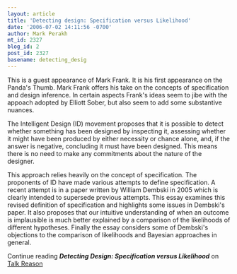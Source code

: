 ```yaml
---
layout: article
title: 'Detecting design: Specification versus Likelihood'
date: '2006-07-02 14:11:56 -0700'
author: Mark Perakh
mt_id: 2327
blog_id: 2
post_id: 2327
basename: detecting_desig
---
```

This is a guest appearance of Mark Frank.  It is his first appearance on the Panda's Thumb. Mark Frank offers his take on the concepts of specification and design inference.  In certain aspects Frank's ideas seem to jibe with the appoach adopted by Elliott Sober, but also seem to add some substantive nuances. 

The Intelligent Design (ID) movement proposes that it is possible to detect whether something has been designed by inspecting it, assessing whether it might have been produced by either necessity or chance alone, and, if the answer is negative, concluding it must have been designed. This means there is no need to make any commitments about the nature of the designer.

This approach relies heavily on the concept of specification. The proponents of ID have made various attempts to define specification. A recent attempt is in a paper written by William Dembski in 2005 which is clearly intended to supersede previous attempts. This essay examines this revised definition of specification and highlights some issues in Dembski's paper. It also proposes that our intuitive understanding of when an outcome is implausible is much better explained by a comparison of the likelihoods of different hypotheses. Finally the essay considers some of Dembski's objections to the comparison of likelihoods and Bayesian approaches in general.

Continue reading **_Detecting Design: Specification versus Likelihood_** on [Talk Reason](http://www.talkreason.org/articles/likely.cfm)
